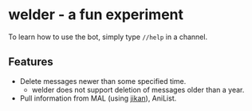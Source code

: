 # welder - a fun experiment

To learn how to use the bot, simply type `//help` in a channel.

## Features
* Delete messages newer than some specified time.
    - welder does not support deletion of messages older than a year.
* Pull information from MAL (using [jikan](jikan.moe)), AniList.